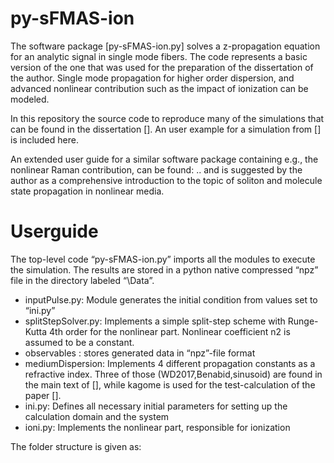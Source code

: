 # py-sFMAS-ion
The software package [py-sFMAS-ion.py] solves a z-propagation equation for an analytic signal in single mode fibers. The code represents a basic version of the one that was used for the preparation of the dissertation of the author. Single mode propagation for higher order dispersion, and advanced nonlinear contribution such as the impact of ionization can be modeled.

In this repository the source code to reproduce many of the simulations that can be found in the dissertation []. An user example for a simulation from [] is included here.

An extended user guide for a similar software package containing e.g., the nonlinear Raman contribution, can be found: ..
and is suggested by the author as a comprehensive introduction to the topic of soliton and molecule state propagation in nonlinear media.

# Userguide

The top-level code “py-sFMAS-ion.py” imports all the modules  to execute the simulation. The results are stored in a python native compressed “npz” file in the directory labeled “\Data”.

- inputPulse.py: Module generates the initial condition from values set to “ini.py”
- splitStepSolver.py: Implements a simple split-step scheme with Runge-Kutta 4th order for the nonlinear part. Nonlinear coefficient n2 is assumed to be a constant.
- observables : stores generated data in “npz”-file format
- mediumDispersion: Implements 4 different propagation constants as a refractive index. Three of those (WD2017,Benabid,sinusoid) are found in the main text of [], while kagome is used for the test-calculation of the paper [].
- ini.py: Defines all necessary initial parameters for setting up the calculation domain and the system
- ioni.py: Implements the nonlinear part, responsible for ionization


The folder structure is given as:
